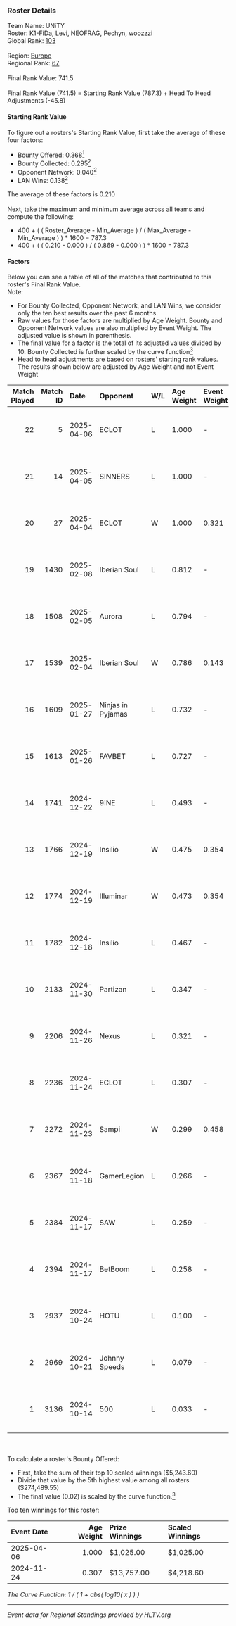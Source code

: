 ### Roster Details<br />
Team Name: UNiTY<br />
Roster: K1-FiDa, Levi, NEOFRAG, Pechyn, woozzzi<br />
Global Rank: [103](../../standings_global_2025_04_07.md)<br />
<br />
Region: [Europe]( ../../standings_europe_2025_04_07.md)<br />
Regional Rank: [67]( ../../standings_europe_2025_04_07.md)<br />
<br />
Final Rank Value:  741.5<br />
<br />
Final Rank Value (741.5) = Starting Rank Value (787.3) + Head To Head Adjustments (-45.8)<br />

#### Starting Rank Value<br />
To figure out a rosters's Starting Rank Value, first take the average of these four factors:<br />
- Bounty Offered: 0.368[<sup>1</sup>](#table2)
- Bounty Collected: 0.295[<sup>2</sup>](#table1)
- Opponent Network: 0.040[<sup>2</sup>](#table1)
- LAN Wins: 0.138[<sup>2</sup>](#table1)

The average of these factors is 0.210<br />
<br />
Next, take the maximum and minimum average across all teams and compute the following:<br />
- 400 + ( ( Roster_Average - Min_Average ) / ( Max_Average - Min_Average ) ) * 1600 = 787.3
- 400 + ( ( 0.210 - 0.000 ) / ( 0.869 - 0.000 ) ) * 1600 = 787.3


#### Factors<br />
Below you can see a table of all of the matches that contributed to this roster's Final Rank Value.<br />
Note:<br />

- For Bounty Collected, Opponent Network, and LAN Wins, we consider only the ten best results over the past 6 months.
- Raw values for those factors are multiplied by Age Weight. Bounty and Opponent Network values are also multiplied by Event Weight. The adjusted value is shown in parenthesis.
- The final value for a factor is the total of its adjusted values divided by 10. Bounty Collected is further scaled by the curve function[<sup>3</sup>](#curveFunction)
- Head to head adjustments are based on rosters' starting rank values. The results shown below are adjusted by Age Weight and not Event Weight
<span id="table1"></span><br />


| Match Played | Match ID | Date       | Opponent          | W/L | Age Weight | Event Weight | Bounty Collected | Opponent Network | LAN Wins  | H2H Adj. | Roster                                  |
| -: | -: | :- | :- | :- | :- | :- | :- | :- | :- | -: | :- |
|           22 |        5 | 2025-04-06 | ECLOT             | L   | 1.000      | -            | -                | -                | -         |   -10.20 | K1-FiDa, Levi, NEOFRAG, Pechyn, woozzzi |
|           21 |       14 | 2025-04-05 | SINNERS           | L   | 1.000      | -            | -                | -                | -         |    -9.63 | K1-FiDa, Levi, NEOFRAG, Pechyn, woozzzi |
|           20 |       27 | 2025-04-04 | ECLOT             | W   | 1.000      | 0.321        | 0.114 (0.037)    | 0.708 (0.227)    | 1 (1.000) |    21.23 | K1-FiDa, Levi, NEOFRAG, Pechyn, woozzzi |
|           19 |     1430 | 2025-02-08 | Iberian Soul      | L   | 0.812      | -            | -                | -                | -         |    -9.16 | K1-FiDa, Levi, NEOFRAG, Pechyn, woozzzi |
|           18 |     1508 | 2025-02-05 | Aurora            | L   | 0.794      | -            | -                | -                | -         |    -8.43 | K1-FiDa, Levi, NEOFRAG, Pechyn, woozzzi |
|           17 |     1539 | 2025-02-04 | Iberian Soul      | W   | 0.786      | 0.143        | 0.021 (0.002)    | 0.852 (0.096)    | 0 (0.000) |    15.83 | K1-FiDa, Levi, NEOFRAG, Pechyn, woozzzi |
|           16 |     1609 | 2025-01-27 | Ninjas in Pyjamas | L   | 0.732      | -            | -                | -                | -         |   -16.03 | K1-FiDa, Levi, NEOFRAG, Pechyn, woozzzi |
|           15 |     1613 | 2025-01-26 | FAVBET            | L   | 0.727      | -            | -                | -                | -         |   -11.66 | K1-FiDa, Levi, NEOFRAG, Pechyn, woozzzi |
|           14 |     1741 | 2024-12-22 | 9INE              | L   | 0.493      | -            | -                | -                | -         |    -5.50 | K1-FiDa, Levi, NEOFRAG, Pechyn, woozzzi |
|           13 |     1766 | 2024-12-19 | Insilio           | W   | 0.475      | 0.354        | 0.000 (0.000)    | 0.339 (0.057)    | 0 (0.000) |     3.57 | K1-FiDa, Levi, NEOFRAG, Pechyn, woozzzi |
|           12 |     1774 | 2024-12-19 | Illuminar         | W   | 0.473      | 0.354        | 0.003 (0.001)    | 0.108 (0.018)    | 0 (0.000) |     5.33 | K1-FiDa, Levi, NEOFRAG, Pechyn, woozzzi |
|           11 |     1782 | 2024-12-18 | Insilio           | L   | 0.467      | -            | -                | -                | -         |   -11.33 | K1-FiDa, Levi, NEOFRAG, Pechyn, woozzzi |
|           10 |     2133 | 2024-11-30 | Partizan          | L   | 0.347      | -            | -                | -                | -         |    -2.23 | Blogg1s, K1-FiDa, Levi, NEOFRAG, Pechyn |
|            9 |     2206 | 2024-11-26 | Nexus             | L   | 0.321      | -            | -                | -                | -         |    -2.10 | Blogg1s, K1-FiDa, Levi, NEOFRAG, Pechyn |
|            8 |     2236 | 2024-11-24 | ECLOT             | L   | 0.307      | -            | -                | -                | -         |    -1.86 | Blogg1s, K1-FiDa, Levi, NEOFRAG, Pechyn |
|            7 |     2272 | 2024-11-23 | Sampi             | W   | 0.299      | 0.458        | 0.006 (0.001)    | 0.038 (0.005)    | 1 (0.299) |     3.22 | Blogg1s, K1-FiDa, Levi, NEOFRAG, Pechyn |
|            6 |     2367 | 2024-11-18 | GamerLegion       | L   | 0.266      | -            | -                | -                | -         |    -0.17 | Blogg1s, K1-FiDa, Levi, M1key, Pechyn   |
|            5 |     2384 | 2024-11-17 | SAW               | L   | 0.259      | -            | -                | -                | -         |    -0.27 | Blogg1s, K1-FiDa, Levi, M1key, Pechyn   |
|            4 |     2394 | 2024-11-17 | BetBoom           | L   | 0.258      | -            | -                | -                | -         |    -2.22 | Blogg1s, K1-FiDa, Levi, M1key, Pechyn   |
|            3 |     2937 | 2024-10-24 | HOTU              | L   | 0.100      | -            | -                | -                | -         |    -2.62 | Blogg1s, K1-FiDa, Levi, NEOFRAG, Pechyn |
|            2 |     2969 | 2024-10-21 | Johnny Speeds     | L   | 0.079      | -            | -                | -                | -         |    -1.36 | Blogg1s, K1-FiDa, Levi, NEOFRAG, Pechyn |
|            1 |     3136 | 2024-10-14 | 500               | L   | 0.033      | -            | -                | -                | -         |    -0.24 | Blogg1s, K1-FiDa, Levi, M1key, Pechyn   |

<br />
<span id="table2"></span><br />
To calculate a roster's Bounty Offered:<br />

- First, take the sum of their top 10 scaled winnings ($5,243.60)
- Divide that value by the 5th highest value among all rosters ($274,489.55)
- The final value (0.02) is scaled by the curve function.[<sup>3</sup>](#curveFunction)

Top ten winnings for this roster:<br />

| Event Date | Age Weight | Prize Winnings | Scaled Winnings |
| :- | -: | :- | :- |
| 2025-04-06 |      1.000 | $1,025.00      | $1,025.00       |
| 2024-11-24 |      0.307 | $13,757.00     | $4,218.60       |


<span id="curveFunction"></span>_The Curve Function: 1 / ( 1 + abs( log10( x ) ) )_<br />

---
_Event data for Regional Standings provided by HLTV.org_<br />
